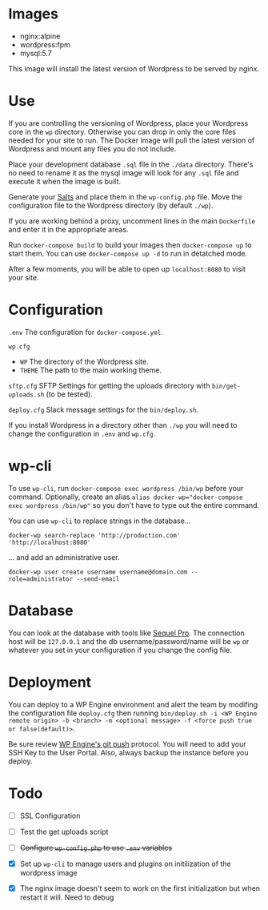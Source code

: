 # Images
- nginx:alpine
- wordpress:fpm
- mysql:5.7

This image will install the latest version of Wordpress to be served by nginx.

# Use
If you are controlling the versioning of Wordpress, place your Wordpress core
in the `wp` directory. Otherwise you can drop in only the core files needed for
your site to run. The Docker image will pull the latest version of Wordpress
and mount any files you do not include.

Place your development database `.sql` file in the `./data` directory. There's
no need to rename it as the mysql image will look for any `.sql` file and
execute it when the image is built.

Generate your [Salts](https://api.wordpress.org/secret-key/1.1/salt/) and place
them in the `wp-config.php` file. Move the configuration file to the Wordpress
directory (by default `./wp`).

If you are working behind a proxy, uncomment lines in the main `Dockerfile` and
enter it in the appropriate areas.

Run `docker-compose build` to build your images then `docker-compose up` to
start them. You can use `docker-compose up -d` to run in detatched mode.

After a few moments, you will be able to open up `localhost:8080` to visit your
site.

# Configuration
`.env` The configuration for `docker-compose.yml`.

`wp.cfg`
* `WP` The directory of the Wordpress site.
* `THEME` The path to the main working theme.

`sftp.cfg` SFTP Settings for getting the uploads directory with `bin/get-uploads.sh` (to be tested).

`deploy.cfg` Slack message settings for the `bin/deploy.sh`.

If you install Wordpress in a directory other than `./wp` you will need to change
the configuration in `.env` and `wp.cfg`.


# wp-cli
To use `wp-cli`, run `docker-compose exec wordpress /bin/wp` before your
command. Optionally, create an alias `alias docker-wp="docker-compose exec wordpress /bin/wp"`
so you don't have to type out the entire command.

You can use `wp-cli` to replace strings in the database...
```
docker-wp search-replace 'http://production.com' 'http://localhost:8080'
```

... and add an administrative user.
```
docker-wp user create username username@domain.com --role=administrator --send-email
```

# Database
You can look at the database with tools like
[Sequel Pro](https://www.sequelpro.com/). The connection host will be
`127.0.0.1` and the db username/password/name will be `wp` or whatever you set
in your configuration if you change the config file.

# Deployment
You can deploy to a WP Engine environment and alert the team by modifing the
configuration file `deploy.cfg` then running
`bin/deploy.sh -i <WP Engine remote origin> -b <branch> -m <optional message> -f <force push true or false(default)>`.

Be sure review [WP Engine's git push](https://wpengine.com/git/) protocol. You will
need to add your SSH Key to the User Portal. Also, always backup the instance before
you deploy.

# Todo
- [ ] SSL Configuration
- [ ] Test the get uploads script
- [ ] ~~Configure `wp-config.php` to use `.env` variables~~
- [x] Set up `wp-cli` to manage users and plugins on initilization of the wordpress image
- [x] The nginx image doesn't seem to work on the first initialization but when
      restart it will. Need to debug

